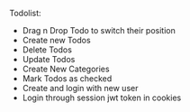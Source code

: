 Todolist:

- Drag n Drop Todo to switch their position
- Create new Todos
- Delete Todos
- Update Todos
- Create New Categories
- Mark Todos as checked
- Create and login with new user
- Login through session jwt token in cookies
